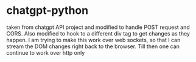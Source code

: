 # chatgpt-python
taken from chatgpt API project and modified to handle POST request and CORS. Also modified to hook to a different div tag to get changes as they happen. 
I am trying to make this work over web sockets, so that I can stream the DOM changes right back to the browser.
Till then one can continue to work over http only
